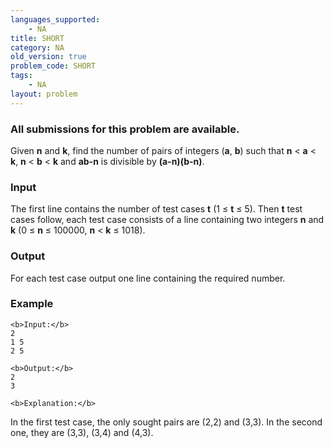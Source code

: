 ```yaml
---
languages_supported:
    - NA
title: SHORT
category: NA
old_version: true
problem_code: SHORT
tags:
    - NA
layout: problem
---
```

###  All submissions for this problem are available. 

Given **n** and **k**, find the number of pairs of integers (**a**, **b**) such that **n** < **a** < **k**, **n** < **b** < **k** and **ab-n** is divisible by **(a-n)(b-n)**.

### Input

The first line contains the number of test cases **t** (1 ≤ **t** ≤ 5). Then **t** test cases follow, each test case consists of a line containing two integers **n** and **k** (0 ≤ **n** ≤ 100000, **n** < **k** ≤ 1018).

### Output

For each test case output one line containing the required number.

### Example

```
<b>Input:</b>
2
1 5
2 5

<b>Output:</b>
2
3

<b>Explanation:</b>

```
In the first test case, the only sought pairs are (2,2) and (3,3). In the second one, they are (3,3), (3,4) and (4,3).